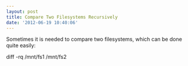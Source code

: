 ```yaml
---
layout: post
title: Compare Two Filesystems Recursively
date: '2012-06-19 10:40:06'
---
```



Sometimes it is needed to compare two filesystems, which can be done quite easily:

 diff -rq /mnt/fs1 /mnt/fs2
